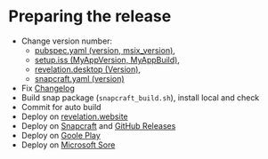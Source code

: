 # Preparing the release

- Change version number:
  - [pubspec.yaml (version, msix_version)](./pubspec.yaml),
  - [setup.iss (MyAppVersion, MyAppBuild)](./setup.iss),
  - [revelation.desktop (Version)](/snap/gui/revelation.desktop),
  - [snapcraft.yaml (version)](./snapcraft.yaml)
- Fix [Changelog](CHANGELOG.md)
- Build snap package (`snapcraft_build.sh`), install local and check
- Commit for auto build
- Deploy on [revelation.website](https://github.com/karnauhov/Revelation.website)
- Deploy on [Snapcraft](https://snapcraft.io) and [GitHub Releases](https://github.com/karnauhov/Revelation/releases)
- Deploy on [Goole Play](https://play.google.com/console/u/1/developers/8693299089478158768/app/4975644827990074725/tracks/production)
- Deploy on [Microsoft Sore](https://partner.microsoft.com/ru-ru/dashboard/products/9NXHRR2P4087/overview)
